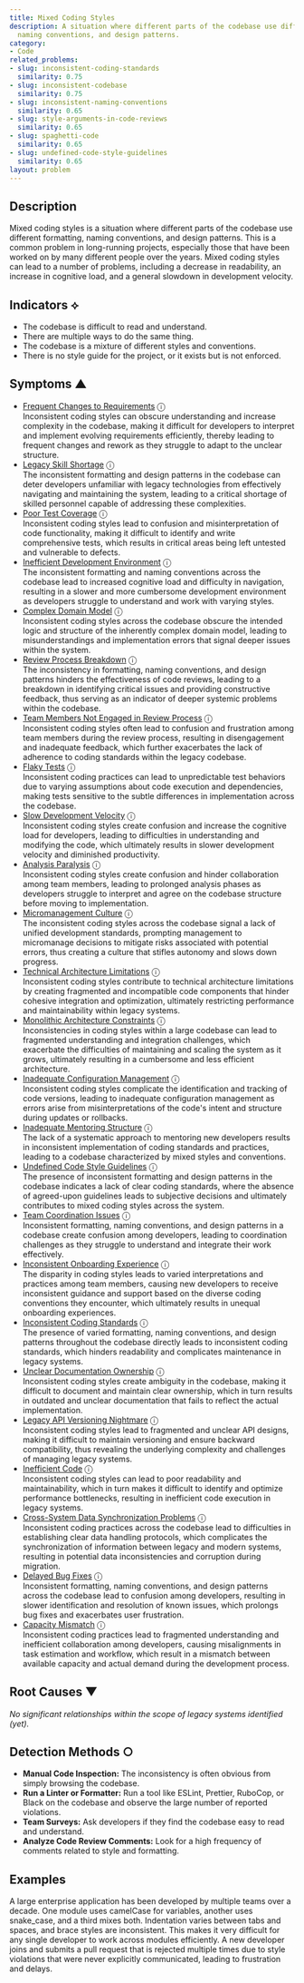 ```yaml
---
title: Mixed Coding Styles
description: A situation where different parts of the codebase use different formatting,
  naming conventions, and design patterns.
category:
- Code
related_problems:
- slug: inconsistent-coding-standards
  similarity: 0.75
- slug: inconsistent-codebase
  similarity: 0.75
- slug: inconsistent-naming-conventions
  similarity: 0.65
- slug: style-arguments-in-code-reviews
  similarity: 0.65
- slug: spaghetti-code
  similarity: 0.65
- slug: undefined-code-style-guidelines
  similarity: 0.65
layout: problem
---
```


## Description
Mixed coding styles is a situation where different parts of the codebase use different formatting, naming conventions, and design patterns. This is a common problem in long-running projects, especially those that have been worked on by many different people over the years. Mixed coding styles can lead to a number of problems, including a decrease in readability, an increase in cognitive load, and a general slowdown in development velocity.


## Indicators ⟡
- The codebase is difficult to read and understand.
- There are multiple ways to do the same thing.
- The codebase is a mixture of different styles and conventions.
- There is no style guide for the project, or it exists but is not enforced.


## Symptoms ▲

- [Frequent Changes to Requirements](frequent-changes-to-requirements.md) <span class="info-tooltip" title="Confidence: 0.646, Strength: 0.857">ⓘ</span>
<br/>  Inconsistent coding styles can obscure understanding and increase complexity in the codebase, making it difficult for developers to interpret and implement evolving requirements efficiently, thereby leading to frequent changes and rework as they struggle to adapt to the unclear structure.
- [Legacy Skill Shortage](legacy-skill-shortage.md) <span class="info-tooltip" title="Confidence: 0.621, Strength: 0.827">ⓘ</span>
<br/>  The inconsistent formatting and design patterns in the codebase can deter developers unfamiliar with legacy technologies from effectively navigating and maintaining the system, leading to a critical shortage of skilled personnel capable of addressing these complexities.
- [Poor Test Coverage](poor-test-coverage.md) <span class="info-tooltip" title="Confidence: 0.597, Strength: 0.834">ⓘ</span>
<br/>  Inconsistent coding styles lead to confusion and misinterpretation of code functionality, making it difficult to identify and write comprehensive tests, which results in critical areas being left untested and vulnerable to defects.
- [Inefficient Development Environment](inefficient-development-environment.md) <span class="info-tooltip" title="Confidence: 0.571, Strength: 0.827">ⓘ</span>
<br/>  The inconsistent formatting and naming conventions across the codebase lead to increased cognitive load and difficulty in navigation, resulting in a slower and more cumbersome development environment as developers struggle to understand and work with varying styles.
- [Complex Domain Model](complex-domain-model.md) <span class="info-tooltip" title="Confidence: 0.558, Strength: 0.800">ⓘ</span>
<br/>  Inconsistent coding styles across the codebase obscure the intended logic and structure of the inherently complex domain model, leading to misunderstandings and implementation errors that signal deeper issues within the system.
- [Review Process Breakdown](review-process-breakdown.md) <span class="info-tooltip" title="Confidence: 0.539, Strength: 0.790">ⓘ</span>
<br/>  The inconsistency in formatting, naming conventions, and design patterns hinders the effectiveness of code reviews, leading to a breakdown in identifying critical issues and providing constructive feedback, thus serving as an indicator of deeper systemic problems within the codebase.
- [Team Members Not Engaged in Review Process](team-members-not-engaged-in-review-process.md) <span class="info-tooltip" title="Confidence: 0.487, Strength: 0.876">ⓘ</span>
<br/>  Inconsistent coding styles often lead to confusion and frustration among team members during the review process, resulting in disengagement and inadequate feedback, which further exacerbates the lack of adherence to coding standards within the legacy codebase.
- [Flaky Tests](flaky-tests.md) <span class="info-tooltip" title="Confidence: 0.461, Strength: 0.780">ⓘ</span>
<br/>  Inconsistent coding practices can lead to unpredictable test behaviors due to varying assumptions about code execution and dependencies, making tests sensitive to the subtle differences in implementation across the codebase.
- [Slow Development Velocity](slow-development-velocity.md) <span class="info-tooltip" title="Confidence: 0.452, Strength: 0.917">ⓘ</span>
<br/>  Inconsistent coding styles create confusion and increase the cognitive load for developers, leading to difficulties in understanding and modifying the code, which ultimately results in slower development velocity and diminished productivity.
- [Analysis Paralysis](analysis-paralysis.md) <span class="info-tooltip" title="Confidence: 0.438, Strength: 0.845">ⓘ</span>
<br/>  Inconsistent coding styles create confusion and hinder collaboration among team members, leading to prolonged analysis phases as developers struggle to interpret and agree on the codebase structure before moving to implementation.
- [Micromanagement Culture](micromanagement-culture.md) <span class="info-tooltip" title="Confidence: 0.418, Strength: 0.801">ⓘ</span>
<br/>  The inconsistent coding styles across the codebase signal a lack of unified development standards, prompting management to micromanage decisions to mitigate risks associated with potential errors, thus creating a culture that stifles autonomy and slows down progress.
- [Technical Architecture Limitations](technical-architecture-limitations.md) <span class="info-tooltip" title="Confidence: 0.401, Strength: 0.825">ⓘ</span>
<br/>  Inconsistent coding styles contribute to technical architecture limitations by creating fragmented and incompatible code components that hinder cohesive integration and optimization, ultimately restricting performance and maintainability within legacy systems.
- [Monolithic Architecture Constraints](monolithic-architecture-constraints.md) <span class="info-tooltip" title="Confidence: 0.399, Strength: 0.805">ⓘ</span>
<br/>  Inconsistencies in coding styles within a large codebase can lead to fragmented understanding and integration challenges, which exacerbate the difficulties of maintaining and scaling the system as it grows, ultimately resulting in a cumbersome and less efficient architecture.
- [Inadequate Configuration Management](inadequate-configuration-management.md) <span class="info-tooltip" title="Confidence: 0.396, Strength: 0.826">ⓘ</span>
<br/>  Inconsistent coding styles complicate the identification and tracking of code versions, leading to inadequate configuration management as errors arise from misinterpretations of the code's intent and structure during updates or rollbacks.
- [Inadequate Mentoring Structure](inadequate-mentoring-structure.md) <span class="info-tooltip" title="Confidence: 0.388, Strength: 0.808">ⓘ</span>
<br/>  The lack of a systematic approach to mentoring new developers results in inconsistent implementation of coding standards and practices, leading to a codebase characterized by mixed styles and conventions.
- [Undefined Code Style Guidelines](undefined-code-style-guidelines.md) <span class="info-tooltip" title="Confidence: 0.347, Strength: 0.667">ⓘ</span>
<br/>  The presence of inconsistent formatting and design patterns in the codebase indicates a lack of clear coding standards, where the absence of agreed-upon guidelines leads to subjective decisions and ultimately contributes to mixed coding styles across the system.
- [Team Coordination Issues](team-coordination-issues.md) <span class="info-tooltip" title="Confidence: 0.345, Strength: 0.833">ⓘ</span>
<br/>  Inconsistent formatting, naming conventions, and design patterns in a codebase create confusion among developers, leading to coordination challenges as they struggle to understand and integrate their work effectively.
- [Inconsistent Onboarding Experience](inconsistent-onboarding-experience.md) <span class="info-tooltip" title="Confidence: 0.333, Strength: 0.790">ⓘ</span>
<br/>  The disparity in coding styles leads to varied interpretations and practices among team members, causing new developers to receive inconsistent guidance and support based on the diverse coding conventions they encounter, which ultimately results in unequal onboarding experiences.
- [Inconsistent Coding Standards](inconsistent-coding-standards.md) <span class="info-tooltip" title="Confidence: 0.331, Strength: 0.898">ⓘ</span>
<br/>  The presence of varied formatting, naming conventions, and design patterns throughout the codebase directly leads to inconsistent coding standards, which hinders readability and complicates maintenance in legacy systems.
- [Unclear Documentation Ownership](unclear-documentation-ownership.md) <span class="info-tooltip" title="Confidence: 0.330, Strength: 0.773">ⓘ</span>
<br/>  Inconsistent coding styles create ambiguity in the codebase, making it difficult to document and maintain clear ownership, which in turn results in outdated and unclear documentation that fails to reflect the actual implementation.
- [Legacy API Versioning Nightmare](legacy-api-versioning-nightmare.md) <span class="info-tooltip" title="Confidence: 0.322, Strength: 0.810">ⓘ</span>
<br/>  Inconsistent coding styles lead to fragmented and unclear API designs, making it difficult to maintain versioning and ensure backward compatibility, thus revealing the underlying complexity and challenges of managing legacy systems.
- [Inefficient Code](inefficient-code.md) <span class="info-tooltip" title="Confidence: 0.311, Strength: 0.802">ⓘ</span>
<br/>  Inconsistent coding styles can lead to poor readability and maintainability, which in turn makes it difficult to identify and optimize performance bottlenecks, resulting in inefficient code execution in legacy systems.
- [Cross-System Data Synchronization Problems](cross-system-data-synchronization-problems.md) <span class="info-tooltip" title="Confidence: 0.310, Strength: 0.693">ⓘ</span>
<br/>  Inconsistent coding practices across the codebase lead to difficulties in establishing clear data handling protocols, which complicates the synchronization of information between legacy and modern systems, resulting in potential data inconsistencies and corruption during migration.
- [Delayed Bug Fixes](delayed-bug-fixes.md) <span class="info-tooltip" title="Confidence: 0.306, Strength: 0.800">ⓘ</span>
<br/>  Inconsistent formatting, naming conventions, and design patterns across the codebase lead to confusion among developers, resulting in slower identification and resolution of known issues, which prolongs bug fixes and exacerbates user frustration.
- [Capacity Mismatch](capacity-mismatch.md) <span class="info-tooltip" title="Confidence: 0.304, Strength: 0.829">ⓘ</span>
<br/>  Inconsistent coding practices lead to fragmented understanding and inefficient collaboration among developers, causing misalignments in task estimation and workflow, which result in a mismatch between available capacity and actual demand during the development process.

## Root Causes ▼

*No significant relationships within the scope of legacy systems identified (yet).*

## Detection Methods ○
- **Manual Code Inspection:** The inconsistency is often obvious from simply browsing the codebase.
- **Run a Linter or Formatter:** Run a tool like ESLint, Prettier, RuboCop, or Black on the codebase and observe the large number of reported violations.
- **Team Surveys:** Ask developers if they find the codebase easy to read and understand.
- **Analyze Code Review Comments:** Look for a high frequency of comments related to style and formatting.


## Examples
A large enterprise application has been developed by multiple teams over a decade. One module uses camelCase for variables, another uses snake_case, and a third mixes both. Indentation varies between tabs and spaces, and brace styles are inconsistent. This makes it very difficult for any single developer to work across modules efficiently. A new developer joins and submits a pull request that is rejected multiple times due to style violations that were never explicitly communicated, leading to frustration and delays.
